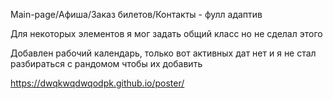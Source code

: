 Main-page/Афиша/Заказ билетов/Контакты - фулл адаптив

Для некоторых элементов я мог задать общий класс но не сделал этого

Добавлен рабочий календарь, только вот активных дат нет и я не стал разбираться с рандомом чтобы их добавить

https://dwqkwqdwqodpk.github.io/poster/
